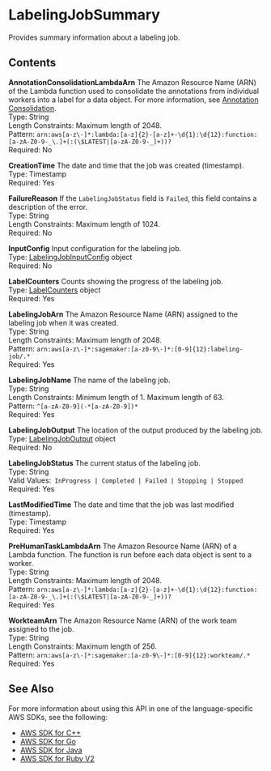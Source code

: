 # LabelingJobSummary<a name="API_LabelingJobSummary"></a>

Provides summary information about a labeling job\.

## Contents<a name="API_LabelingJobSummary_Contents"></a>

 **AnnotationConsolidationLambdaArn**   <a name="SageMaker-Type-LabelingJobSummary-AnnotationConsolidationLambdaArn"></a>
The Amazon Resource Name \(ARN\) of the Lambda function used to consolidate the annotations from individual workers into a label for a data object\. For more information, see [Annotation Consolidation](http://docs.aws.amazon.com/sagemaker/latest/dg/sms-annotation-consolidation.html)\.  
Type: String  
Length Constraints: Maximum length of 2048\.  
Pattern: `arn:aws[a-z\-]*:lambda:[a-z]{2}-[a-z]+-\d{1}:\d{12}:function:[a-zA-Z0-9-_\.]+(:(\$LATEST|[a-zA-Z0-9-_]+))?`   
Required: No

 **CreationTime**   <a name="SageMaker-Type-LabelingJobSummary-CreationTime"></a>
The date and time that the job was created \(timestamp\)\.  
Type: Timestamp  
Required: Yes

 **FailureReason**   <a name="SageMaker-Type-LabelingJobSummary-FailureReason"></a>
If the `LabelingJobStatus` field is `Failed`, this field contains a description of the error\.  
Type: String  
Length Constraints: Maximum length of 1024\.  
Required: No

 **InputConfig**   <a name="SageMaker-Type-LabelingJobSummary-InputConfig"></a>
Input configuration for the labeling job\.  
Type: [LabelingJobInputConfig](API_LabelingJobInputConfig.md) object  
Required: No

 **LabelCounters**   <a name="SageMaker-Type-LabelingJobSummary-LabelCounters"></a>
Counts showing the progress of the labeling job\.  
Type: [LabelCounters](API_LabelCounters.md) object  
Required: Yes

 **LabelingJobArn**   <a name="SageMaker-Type-LabelingJobSummary-LabelingJobArn"></a>
The Amazon Resource Name \(ARN\) assigned to the labeling job when it was created\.  
Type: String  
Length Constraints: Maximum length of 2048\.  
Pattern: `arn:aws[a-z\-]*:sagemaker:[a-z0-9\-]*:[0-9]{12}:labeling-job/.*`   
Required: Yes

 **LabelingJobName**   <a name="SageMaker-Type-LabelingJobSummary-LabelingJobName"></a>
The name of the labeling job\.  
Type: String  
Length Constraints: Minimum length of 1\. Maximum length of 63\.  
Pattern: `^[a-zA-Z0-9](-*[a-zA-Z0-9])*`   
Required: Yes

 **LabelingJobOutput**   <a name="SageMaker-Type-LabelingJobSummary-LabelingJobOutput"></a>
The location of the output produced by the labeling job\.  
Type: [LabelingJobOutput](API_LabelingJobOutput.md) object  
Required: No

 **LabelingJobStatus**   <a name="SageMaker-Type-LabelingJobSummary-LabelingJobStatus"></a>
The current status of the labeling job\.   
Type: String  
Valid Values:` InProgress | Completed | Failed | Stopping | Stopped`   
Required: Yes

 **LastModifiedTime**   <a name="SageMaker-Type-LabelingJobSummary-LastModifiedTime"></a>
The date and time that the job was last modified \(timestamp\)\.  
Type: Timestamp  
Required: Yes

 **PreHumanTaskLambdaArn**   <a name="SageMaker-Type-LabelingJobSummary-PreHumanTaskLambdaArn"></a>
The Amazon Resource Name \(ARN\) of a Lambda function\. The function is run before each data object is sent to a worker\.  
Type: String  
Length Constraints: Maximum length of 2048\.  
Pattern: `arn:aws[a-z\-]*:lambda:[a-z]{2}-[a-z]+-\d{1}:\d{12}:function:[a-zA-Z0-9-_\.]+(:(\$LATEST|[a-zA-Z0-9-_]+))?`   
Required: Yes

 **WorkteamArn**   <a name="SageMaker-Type-LabelingJobSummary-WorkteamArn"></a>
The Amazon Resource Name \(ARN\) of the work team assigned to the job\.  
Type: String  
Length Constraints: Maximum length of 256\.  
Pattern: `arn:aws[a-z\-]*:sagemaker:[a-z0-9\-]*:[0-9]{12}:workteam/.*`   
Required: Yes

## See Also<a name="API_LabelingJobSummary_SeeAlso"></a>

For more information about using this API in one of the language\-specific AWS SDKs, see the following:
+  [AWS SDK for C\+\+](https://docs.aws.amazon.com/goto/SdkForCpp/sagemaker-2017-07-24/LabelingJobSummary) 
+  [AWS SDK for Go](https://docs.aws.amazon.com/goto/SdkForGoV1/sagemaker-2017-07-24/LabelingJobSummary) 
+  [AWS SDK for Java](https://docs.aws.amazon.com/goto/SdkForJava/sagemaker-2017-07-24/LabelingJobSummary) 
+  [AWS SDK for Ruby V2](https://docs.aws.amazon.com/goto/SdkForRubyV2/sagemaker-2017-07-24/LabelingJobSummary) 